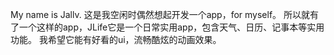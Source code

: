 My name is Jallv.
这是我空闲时偶然想起开发一个app，for myself。
所以就有了一个这样的app，JLife它是一个日常实用app，包含天气、日历、记事本等实用功能。
我希望它能有好看的ui，流畅酷炫的动画效果。

